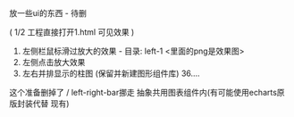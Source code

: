 放一些ui的东西 - 待删

( 1/2 工程直接打开1.html 可见效果 )

1. 左侧栏鼠标滑过放大的效果 - 目录: left-1 <里面的png是效果图>
2. 左侧点击放大效果
3. 左右并排显示的柱图 (保留并新建图形组件库) 36....

这个准备删掉了 / left-right-bar挪走 抽象共用图表组件内(有可能使用echarts原版封装代替 现有)
